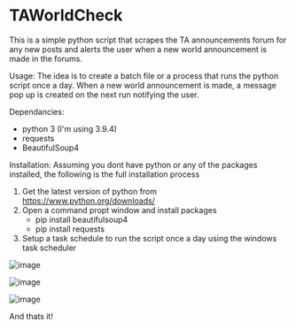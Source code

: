 # TAWorldCheck
This is a simple python script that scrapes the TA announcements forum for any new posts and alerts the user when a new world announcement is made in the forums.

Usage:
The idea is to create a batch file or a process that runs the python script once a day. When a new world announcement is made, a message pop up is created on the next run notifying the user.

Dependancies:
- python 3 (I'm using 3.9.4)
- requests
- BeautifulSoup4

Installation:
  Assuming you dont have python or any of the packages installed, the following is the full installation process
  
  1. Get the latest version of python from https://www.python.org/downloads/
  2. Open a command propt window and install packages
      - pip install beautifulsoup4
      - pip install requests
  3. Setup a task schedule to run the script once a day using the windows task scheduler

![image](https://user-images.githubusercontent.com/24622955/114113771-ca7c1780-9922-11eb-9376-8458a2537806.png)

![image](https://user-images.githubusercontent.com/24622955/114113788-d5cf4300-9922-11eb-8ffa-fd013e9b60dd.png)

![image](https://user-images.githubusercontent.com/24622955/114113826-ea134000-9922-11eb-8666-4fc080f180f2.png)

And thats it!
